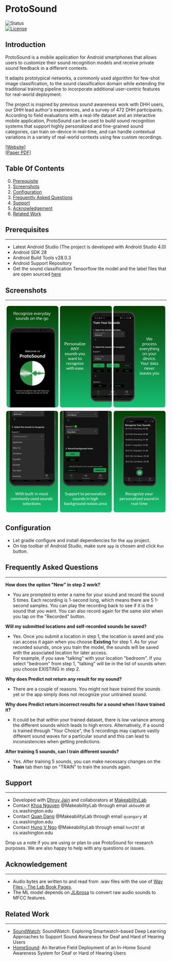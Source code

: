   
# ProtoSound #  
  
![Status](https://img.shields.io/badge/Version-Experimental-brightgreen.svg)  
[![License](https://img.shields.io/badge/license-MIT-blue)](https://opensource.org/licenses/MIT)  
  
Introduction
------------  

ProtoSound is a mobile application for Android smartphones that allows users to customize their sound recognition models and receive private sound feedback in a different contexts.

It adapts prototypical networks, a commonly used algorithm for few-shot image classification, to the sound classification domain while extending the traditional training pipeline to incorporate additional user-centric features for real-world deployment.

The project is inspired by previous sound awareness work with DHH users, our DHH lead author's experiences, and a survey of 472 DHH participants. According to field evaluations with a real-life dataset and an interactive mobile application, ProtoSound can be used to build sound recognition systems that support highly personalized and fine-grained sound categories, can train on-device in real-time, and can handle contextual variations in a variety of real-world contexts using few custom recordings.
  
[[Website](https://makeabilitylab.cs.washington.edu/project/soundwatch/)]  
[[Paper PDF](https://homes.cs.washington.edu/~djain/img/portfolio/Jain_SoundWatch_ASSETS2020.pdf)]  
  
  
## Table Of Contents ##  
  
0. [Prerequisite](#prerequisites)  
1. [Screenshots](#screenshots)  
2. [Configuration](#configuration)  
3. [Frequently Asked Questions](#frequently-asked-questions)  
4. [Support](#support)  
5. [Acknowledgement](#acknowledgement)  
6. [Related Work](#related-work)
  
## Prerequisites ##  
--------------  
- Latest Android Studio (The project is developed with Android Studio 4.0)  
- Android SDK 28  
- Android Build Tools v28.0.3  
- Android Support Repository  
- Get the sound classification Tensorflow lite model and the label files that are open sourced [here](https://www.dropbox.com/sh/wngu1kuufwdk8nr/AAC1rm5QR-amL_HBzTOgsZnca?dl=0)  
  
## Screenshots ##  
-------------
![ProtoSound system mockup](images/mockup1.png "Title")
![ProtoSound system mockup 2](images/mockup2.png "Title")

  
Configuration  
-------------  
  
- Let gradle configure and install dependencies for the `app` project.   
- On top toolbar of Android Studio, make sure `app` is chosen and click `Run` button.
  
## Frequently Asked Questions ##  
-------  

<b>How does the option "New" in step 2 work?</b>  
- You are prompted to enter a name for your sound and record the sound 5 times. Each recording is 1-second long, which means there are 5 1-second samples. You can play the recording back to see if it is the sound that you want. You can also record again for the same slot when you tap on the "Recorded" button.  
  
 <b>Will my submitted locations and self-recorded sounds be saved?</b>  
  - Yes. Once you submit a location in step 1, the location is saved and you can access it again when you choose <b>Existing</b> for step 1. As for your recorded sounds, once you train the model, the sounds will be saved with the associated location for later access.  
    For example, if you save "talking" with your location "bedroom". If you select "bedroom" from step 1, "talking" will be in the list of sounds when you choose EXISTING in step 2.  

  
<b>Why does Predict not return any result for my sound?</b>  
- There are a couple of reasons. You might not have trained the sounds yet or the app simply does not recognize your untrained sound.  
  
<b>Why does Predict return incorrect results for a sound when I have trained it?</b>  
- It could be that within your trained dataset, there is low variance among the different sounds which leads to high errors. Alternatively, if a sound is trained through "Your Choice", the 5 recordings may capture vastly different sound waves for a particular sound and this can lead to inconsistencies when getting predictions.  

  
<b>After training 5 sounds, can I train different sounds?</b>  
- Yes. After training 5 sounds, you can make necessary changes on the <b>Train</b> tab then tap on "TRAIN" to train the sounds again.  

## Support ##  
-------  
- Developed with [Dhruv Jain](https://homes.cs.washington.edu/~djain/) and collaborators at [MakeabilityLab](https://makeabilitylab.cs.washington.edu/)  
- Contact [Khoa Nguyen](https://www.linkedin.com/in/akka/) @MakeabilityLab through email `akhoa99` at cs.washington.edu  
- Contact [Quan Dang](https://www.linkedin.com/in/quangary/) @MakeabilityLab through email `quangary` at cs.washington.edu  
- Contact [Hung V Ngo](https://www.hungvngo.com) @MakeabilityLab through email `hvn297` at cs.washington.edu
  
Drop us a note if you are using or plan to use ProtoSound for research purposes. We are also happy to help with any questions or issues.  
  
## Acknowledgement ##  
-------  
- Audio bytes are written to and read from .wav files with the use of [Wav Files - The Lab Book Pages](http://www.labbookpages.co.uk/audio/wavFiles.html).
- The ML model depends on [JLibrosa](https://github.com/Subtitle-Synchronizer/jlibrosa) to convert raw audio sounds to MFCC features.
  
## Related Work ##  
--------  
- [SoundWatch](https://makeabilitylab.cs.washington.edu/project/soundwatch/): SoundWatch: Exploring Smartwatch-based Deep Learning Approaches to Support Sound Awareness for Deaf and Hard of Hearing Users
- [HomeSound](https://makeabilitylab.cs.washington.edu/project/smarthomedhh/): An Iterative Field Deployment of an In-Home Sound Awareness System for Deaf or Hard of Hearing Users  
